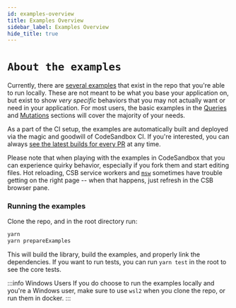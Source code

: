 ```yaml
---
id: examples-overview
title: Examples Overview
sidebar_label: Examples Overview
hide_title: true
---
```


# `About the examples`

Currently, there are [several examples](https://github.com/rtk-incubator/rtk-query/tree/main/examples) that exist in the repo that you're able to run locally. These are not meant to be what you base your application on, but exist to show _very specific_ behaviors that you may not actually want or need in your application. For most users, the basic examples in the [Queries](../concepts/queries) and [Mutations](../concepts/mutations) sections will cover the majority of your needs.

As a part of the CI setup, the examples are automatically built and deployed via the magic and goodwill of CodeSandbox CI. If you're interested, you can always [see the latest builds for every PR](https://ci.codesandbox.io/status/rtk-incubator/rtk-query) at any time.

Please note that when playing with the examples in CodeSandbox that you can experience quirky behavior, especially if you fork them and start editing files. Hot reloading, CSB service workers and [`msw`](https://mswjs.io/) sometimes have trouble getting on the right page -- when that happens, just refresh in the CSB browser pane.

### Running the examples

Clone the repo, and in the root directory run:

```sh
yarn
yarn prepareExamples
```

This will build the library, build the examples, and properly link the dependencies. If you want to run tests, you can run `yarn test` in the root to see the core tests.

:::info Windows Users
If you do choose to run the examples locally and you're a Windows user, make sure to use `wsl2` when you clone the repo, or run them in docker.
:::
